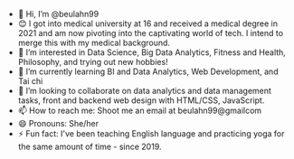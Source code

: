 - 👋 Hi, I’m @beulahn99
- 😊 I got into medical university at 16 and received a medical degree in 2021 and am now pivoting into the captivating world of tech. I intend to merge this with my medical  background.
- 👀 I’m interested in Data Science, Big Data Analytics, Fitness and Health, Philosophy, and trying out new hobbies!
- 🌱 I’m currently learning BI and Data Analytics, Web Development, and Tai chi 
- 💞️ I’m looking to collaborate on data analytics and data management tasks, front and backend web design with HTML/CSS, JavaScript.
- 📫 How to reach me: Shoot me an email at beulahn99@gmailcom
- 😄 Pronouns: She/her
- ⚡ Fun fact: I've been teaching English language and practicing yoga for the same amount of time - since 2019.


<!---
beulahn99/beulahn99 is a ✨ special ✨ repository because its `README.md` (this file) appears on your GitHub profile.
You can click the Preview link to take a look at your changes.
--->
